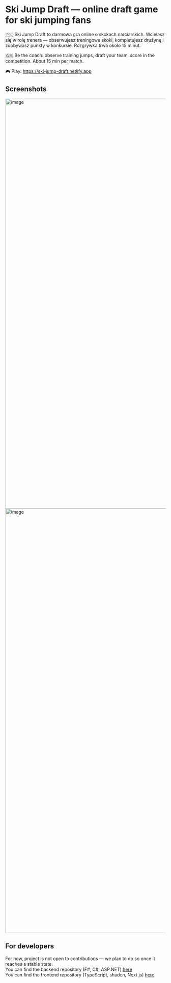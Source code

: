 # Ski Jump Draft — online draft game for ski jumping fans

🇵🇱 Ski Jump Draft to darmowa gra online o skokach narciarskich. Wcielasz się w rolę trenera — obserwujesz treningowe skoki, kompletujesz drużynę i zdobywasz punkty w konkursie.
Rozgrywka trwa około 15 minut.

🇬🇧 Be the coach: observe training jumps, draft your team, score in the competition. About 15 min per match.

🎮 Play: https://ski-jump-draft.netlify.app

## Screenshots
<img width="2317" height="1288" alt="image" src="https://github.com/user-attachments/assets/5d378f35-9384-457c-a18a-5e33437546ab" />
<img width="2519" height="1334" alt="image" src="https://github.com/user-attachments/assets/01e1d16d-55b8-4e79-8fbb-9ffc46fedfa1" />


## For developers
For now, project is not open to contributions — we plan to do so once it reaches a stable state.<br>
You can find the backend repository (F#, C#, ASP.NET) [here](https://github.com/Ski-Jump-Draft/backend)<br>
You can find the frontend repository (TypeScript, shadcn, Next.js) [here](https://github.com/Ski-Jump-Draft/frontend)<br>
